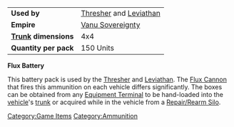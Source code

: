 |                                          |                                                                       |
|------------------------------------------|-----------------------------------------------------------------------|
| **Used by**                              | [Thresher](Thresher "wikilink") and [Leviathan](Leviathan "wikilink") |
| **Empire**                               | [Vanu Sovereignty](Vanu_Sovereignty "wikilink")                       |
| **[Trunk](Trunk "wikilink") dimensions** | 4x4                                                                   |
| **Quantity per pack**                    | 150 Units                                                             |

**Flux Battery**

This battery pack is used by the [Thresher](Thresher "wikilink") and
[Leviathan](Leviathan "wikilink"). The [Flux
Cannon](Flux_Cannon "wikilink") that fires this ammunition on each
vehicle differs significantly. The boxes can be obtained from any
[Equipment Terminal](Equipment_Terminal "wikilink") to be hand-loaded
into the [vehicle](vehicle "wikilink")'s [trunk](trunk "wikilink") or
acquired while in the vehicle from a [Repair/Rearm
Silo](Repair/Rearm_Silo "wikilink").

[Category:Game Items](Category:Game_Items "wikilink")
[Category:Ammunition](Category:Ammunition "wikilink")